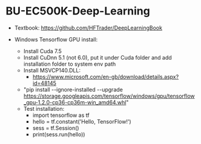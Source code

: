 # BU-EC500K-Deep-Learning

* Textbook: https://github.com/HFTrader/DeepLearningBook

* Windows Tensorflow GPU install: 
  * Install Cuda 7.5
  * Install CuDnn 5.1 (not 6.0), put it under Cuda folder and add installation folder to system env path
  * Install MSVCP140.DLL:
    * https://www.microsoft.com/en-gb/download/details.aspx?id=48145
  * "pip install --ignore-installed --upgrade https://storage.googleapis.com/tensorflow/windows/gpu/tensorflow_gpu-1.2.0-cp36-cp36m-win_amd64.whl"
  * Test installation:
    *  import tensorflow as tf
    *  hello = tf.constant('Hello, TensorFlow!')
    *  sess = tf.Session()
    *  print(sess.run(hello))
